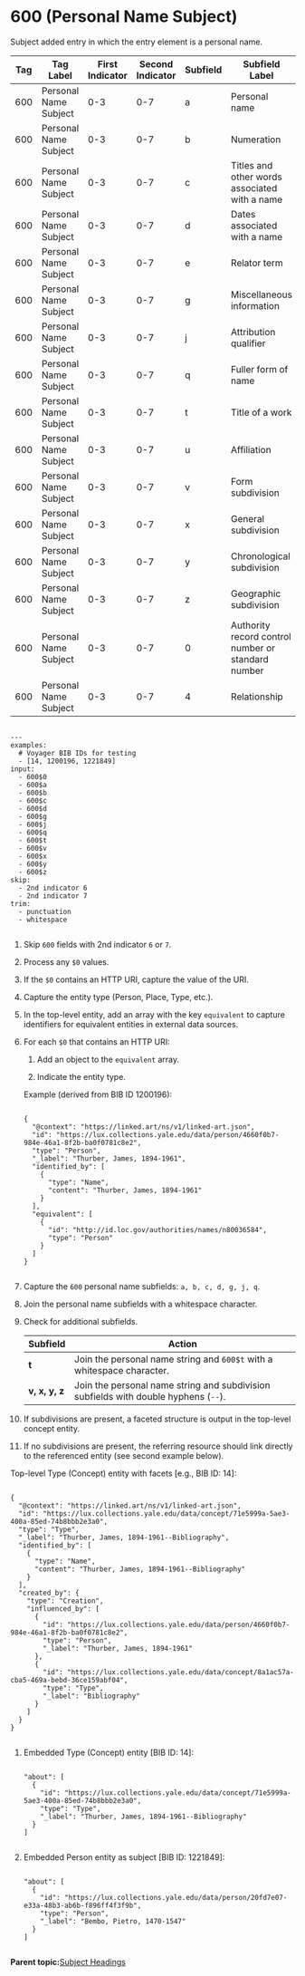 # 600 \(Personal Name Subject\)

Subject added entry in which the entry element is a personal name.



|Tag|Tag Label|First Indicator|Second Indicator|Subfield|Subfield Label|Repeatable|
|---|---------|---------------|----------------|--------|--------------|----------|
|600|Personal Name Subject|0-3|0-7|a|Personal name|F|
|600|Personal Name Subject|0-3|0-7|b|Numeration|F|
|600|Personal Name Subject|0-3|0-7|c|Titles and other words associated with a name|T|
|600|Personal Name Subject|0-3|0-7|d|Dates associated with a name|F|
|600|Personal Name Subject|0-3|0-7|e|Relator term|T|
|600|Personal Name Subject|0-3|0-7|g|Miscellaneous information|T|
|600|Personal Name Subject|0-3|0-7|j|Attribution qualifier|T|
|600|Personal Name Subject|0-3|0-7|q|Fuller form of name|F|
|600|Personal Name Subject|0-3|0-7|t|Title of a work|F|
|600|Personal Name Subject|0-3|0-7|u|Affiliation|F|
|600|Personal Name Subject|0-3|0-7|v|Form subdivision|T|
|600|Personal Name Subject|0-3|0-7|x|General subdivision|T|
|600|Personal Name Subject|0-3|0-7|y|Chronological subdivision|T|
|600|Personal Name Subject|0-3|0-7|z|Geographic subdivision|T|
|600|Personal Name Subject|0-3|0-7|0|Authority record control number or standard number|T|
|600|Personal Name Subject|0-3|0-7|4|Relationship|T|

```

---
examples:
  # Voyager BIB IDs for testing
  - [14, 1200196, 1221849]
input:
  - 600$0
  - 600$a
  - 600$b
  - 600$c
  - 600$d
  - 600$g
  - 600$j
  - 600$q
  - 600$t
  - 600$v
  - 600$x
  - 600$y
  - 600$z
skip:
  - 2nd indicator 6
  - 2nd indicator 7
trim:
  - punctuation
  - whitespace                
        
```

1.  Skip `600` fields with 2nd indicator `6` or `7`.

2.  Process any `$0` values.

3.  If the `$0` contains an HTTP URI, capture the value of the URI.

4.  Capture the entity type \(Person, Place, Type, etc.\).

5.  In the top-level entity, add an array with the key `equivalent` to capture identifiers for equivalent entities in external data sources.

6.  For each `$0` that contains an HTTP URI:

    1.  Add an object to the `equivalent` array.

    2.  Indicate the entity type.

    Example \(derived from BIB ID 1200196\):

    ```
    
    {
      "@context": "https://linked.art/ns/v1/linked-art.json",
      "id": "https://lux.collections.yale.edu/data/person/4660f0b7-984e-46a1-8f2b-ba0f0781c8e2",
      "type": "Person",
      "_label": "Thurber, James, 1894-1961",
      "identified_by": [
        {
          "type": "Name",
          "content": "Thurber, James, 1894-1961"
        }
      ],
      "equivalent": [
        {
          "id": "http://id.loc.gov/authorities/names/n80036584",
          "type": "Person"
        }
      ]
    }                        
                
    ```

7.  Capture the `600` personal name subfields: `a, b, c, d, g, j, q`.

8.  Join the personal name subfields with a whitespace character.

9.  Check for additional subfields.

    |Subfield|Action|
    |--------|------|
    |**t**|Join the personal name string and `600$t` with a whitespace character.|
    |**v, x, y, z**|Join the personal name string and subdivision subfields with double hyphens \(`--`\).|

10. If subdivisions are present, a faceted structure is output in the top-level concept entity.

11. If no subdivisions are present, the referring resource should link directly to the referenced entity \(see second example below\).


Top-level Type \(Concept\) entity with facets \[e.g., BIB ID: 14\]:

```

{
  "@context": "https://linked.art/ns/v1/linked-art.json",
  "id": "https://lux.collections.yale.edu/data/concept/71e5999a-5ae3-400a-85ed-74b8bbb2e3a0",
  "type": "Type",
  "_label": "Thurber, James, 1894-1961--Bibliography",
  "identified_by": [
    {
      "type": "Name",
      "content": "Thurber, James, 1894-1961--Bibliography"
    }
  ],
  "created_by": {
    "type": "Creation",
    "influenced_by": [
      {
        "id": "https://lux.collections.yale.edu/data/person/4660f0b7-984e-46a1-8f2b-ba0f0781c8e2",
        "type": "Person",
        "_label": "Thurber, James, 1894-1961"
      },
      {
        "id": "https://lux.collections.yale.edu/data/concept/8a1ac57a-cba5-469a-bebd-36ce159abf04",
        "type": "Type",
        "_label": "Bibliography"
      }
    ]
  }
}                
        
```

1.  Embedded Type \(Concept\) entity \[BIB ID: 14\]:

    ```
    
    "about": [
      {
        "id": "https://lux.collections.yale.edu/data/concept/71e5999a-5ae3-400a-85ed-74b8bbb2e3a0",
        "type": "Type",
        "_label": "Thurber, James, 1894-1961--Bibliography"
      }
    ]       
            
    ```

2.  Embedded Person entity as subject \[BIB ID: 1221849\]:

    ```
    
    "about": [
      {
        "id": "https://lux.collections.yale.edu/data/person/20fd7e07-e33a-48b3-ab6b-f896ff4f3f9b",
        "type": "Person",
        "_label": "Bembo, Pietro, 1470-1547"
      }
    ]       
            
    ```


**Parent topic:**[Subject Headings](../type/type_subject.md)


